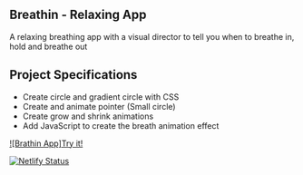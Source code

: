 ## Breathin - Relaxing App

A relaxing breathing app with a visual director to tell you when to breathe in, hold and breathe out

## Project Specifications

- Create circle and gradient circle with CSS
- Create and animate pointer (Small circle)
- Create grow and shrink animations
- Add JavaScript to create the breath animation effect

[![Brathin App]Try it!](https://breathin.netlify.app)

[![Netlify Status](https://api.netlify.com/api/v1/badges/fa78e6cc-9f7a-479b-be25-45896646e042/deploy-status)](https://app.netlify.com/sites/breathin/deploys)
